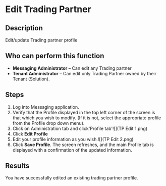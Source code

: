 # Edit Trading Partner
## Description
Edit/update Trading partner profile
## Who can perform this function
* **Messaging Administrator** – Can edit any Trading partner
* **Tenant Administrator** – Can edit only Trading Partner owned by their Tenant (Solution).

## Steps
1. Log into Messaging application.
2. Verify that the Profile displayed in the top left corner of the screen is that which you wish to modify. (If it is not, select the appropriate profile from the Profile drop down menu).
3. Click on Administration tab and click'Profile tab'![](TP Edit 1.png)
4. Click **Edit Profile**
5. Edit your profile information as you wish.![](TP Edit 2.png)
6. Click **Save Profile**. The screen refreshes, and the main Profile tab is displayed with a confirmation of the updated information.

## Results
You have successfully edited an existing trading partner profile.



